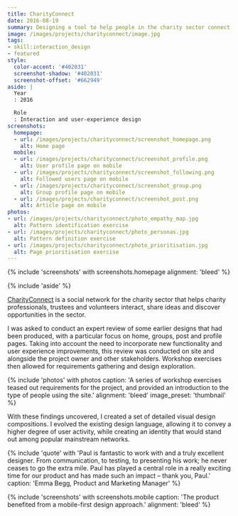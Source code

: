 ```yaml
---
title: CharityConnect
date: 2016-08-19
summary: Designing a tool to help people in the charity sector connect with each other to share ideas and resources.
image: /images/projects/charityconnect/image.jpg
tags:
- skill:interaction_design
- featured
style:
  color-accent: '#402031'
  screenshot-shadow: '#402031'
  screenshot-offset: '#662949'
aside: |
  Year
  : 2016

  Role
  : Interaction and user-experience design
screenshots:
  homepage:
  - url: /images/projects/charityconnect/screenshot_homepage.png
    alt: Home page
  mobile:
  - url: /images/projects/charityconnect/screenshot_profile.png
    alt: User profile page on mobile
  - url: /images/projects/charityconnect/screenshot_following.png
    alt: Followed users page on mobile
  - url: /images/projects/charityconnect/screenshot_group.png
    alt: Group profile page on mobile
  - url: /images/projects/charityconnect/screenshot_post.png
    alt: Article page on mobile
photos:
- url: /images/projects/charityconnect/photo_empathy_map.jpg
  alt: Pattern identification exercise
- url: /images/projects/charityconnect/photo_personas.jpg
  alt: Pattern definition exercise
- url: /images/projects/charityconnect/photo_prioritisation.jpg
  alt: Page prioritisation exercise
---
```

{% include 'screenshots' with screenshots.homepage
  alignment: 'bleed'
%}

{% include 'aside' %}

[CharityConnect][1] is a social network for the charity sector that helps charity professionals, trustees and volunteers interact, share ideas and discover opportunities in the sector.

I was asked to conduct an expert review of some earlier designs that had been produced, with a particular focus on home, groups, post and profile pages. Taking into account the need to incorporate new functionality and user experience improvements, this review was conducted on site and alongside the project owner and other stakeholders. Workshop exercises then allowed for requirements gathering and design exploration.

{% include 'photos' with photos
  caption: 'A series of workshop exercises teased out requirements for the project, and provided an introduction to the type of people using the site.'
  alignment: 'bleed'
  image_preset: 'thumbnail'
%}

With these findings uncovered, I created a set of detailed visual design compositions. I evolved the existing design language, allowing it to convey a higher degree of user activity, while creating an identity that would stand out among popular mainstream networks.

{% include 'quote' with 'Paul is fantastic to work with and a truly excellent designer. From communication, to testing, to presenting his work; he never ceases to go the extra mile. Paul has played a central role in a really exciting time for our product and has made such an impact – thank you, Paul.'
  caption: 'Emma Begg, Product and Marketing Manager'
%}

{% include 'screenshots' with screenshots.mobile
  caption: 'The product benefited from a mobile-first design approach.'
  alignment: 'bleed'
%}

[1]: https://www.charityconnect.co.uk
